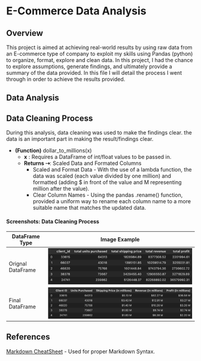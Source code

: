 # E-Commerce Data Analysis

## Overview

This project is aimed at achieving real-world results by using raw data from an E-commerce type of company to exploit my skills using Pandas (python) to organize, format, explore and clean data. In this project, I had the chance to explore assumptions, generate findings, and ultimately provide a summary of the data provided. In this file I will detail the process I went through in order to achieve the results provided.

## Data Analysis

## Data Cleaning Process

During this analysis, data cleaning was used to make the findings clear. the data is an important part in making the result/findings clear.

- **(Function)** dollar_to_millions(x)
  - **x** : Requires a DataFrame of int/float values to be passed in.
  - **Returns ⇢**: Scaled Data and Formated Columns
    - Scaled and Format Data - With the use of a lambda function, the data was scaled (each value divided by one million) and formatted (adding $ in front of the value and M representing million after the value).
    - Clear Column Names - Using the pandas .rename() function, provided a uniform way to rename each column name to a more suitable name that matches the updated data.

#### Screenshots: Data Cleaning Process

| DataFrame Type    | Image Example                             |
| ----------------- | ----------------------------------------- |
| Orignal DataFrame | <img src="./Screenshots/original_sc.png"> |
| Final DataFrame   | <img src="./Screenshots/final_sc.png">    |

## References

[Markdown CheatSheet](https://www.markdownguide.org/cheat-sheet/) - Used for proper Markdown Syntax.
